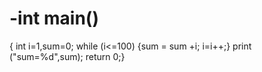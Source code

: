 # -int main()   
{ int  i=1,sum=0;
 while (i<=100) 
 {sum = sum +i;
 i=i++;}
 print ("sum=%d",sum);
 return 0;}
